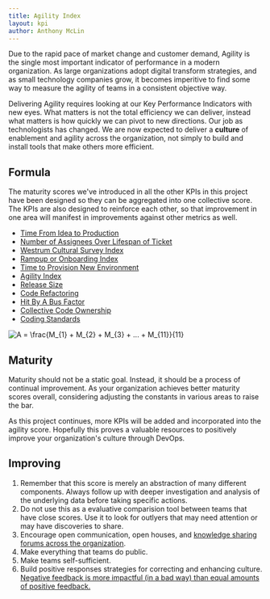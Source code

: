 ```yaml
---
title: Agility Index
layout: kpi
author: Anthony McLin
---
```

Due to the rapid pace of market change and customer demand, Agility is the single most important indicator of performance in a modern organization. As large organizations adopt digital transform strategies, and as small technology companies grow, it becomes imperitive to find some way to measure the agility of teams in a consistent objective way.

Delivering Agility requires looking at our Key Performance Indicators with new eyes. What matters is not the total efficiency we can deliver, instead what matters is how quickly we can pivot to new directions. Our job as technologists has changed. We are now expected to deliver a **culture** of enablement and agility across the organization, not simply to build and install tools that make others more efficient.

## Formula
The maturity scores we've introduced in all the other KPIs in this project have been designed so they can be aggregated into one collective score. The KPIs are also designed to reinforce each other, so that improvement in one area will manifest in improvements against other metrics as well.

* [Time From Idea to Production](time-from-idea-to-production.html)
* [Number of Assignees Over Lifespan of Ticket](assignees-over-lifespan-of-ticket.html)
* [Westrum Cultural Survey Index](westrum-cultural-survey.html)
* [Rampup or Onboarding Index](ramup.html)
* [Time to Provision New Environment](time-to-provision-environment.html)
* [Agility Index](agility-index.html)
* [Release Size](release-size.html)
* [Code Refactoring](code-refactoring.html)
* [Hit By A Bus Factor](hit-by-a-bus-factor.html)
* [Collective Code Ownership](collective-ownership.html)
* [Coding Standards](coding-standards.html)

<img src="https://latex.codecogs.com/gif.latex?A&space;=&space;\frac{M_{1}&space;&plus;&space;M_{2}&space;&plus;&space;M_{3}&space;&plus;&space;...&space;&plus;&space;M_{11}}{11}" title="A = \frac{M_{1} + M_{2} + M_{3} + ... + M_{11}}{11}" />

## Maturity
Maturity should not be a static goal. Instead, it should be a process of continual improvement. As your organization achieves better maturity scores overall, considering adjusting the constants in various areas to raise the bar.

As this project continues, more KPIs will be added and incorporated into the agility score. Hopefully this proves a valuable resources to positively improve your organization's culture through DevOps.

## Improving
1. Remember that this score is merely an abstraction of many different components. Always follow up with deeper investigation and analysis of the underlying data before taking specific actions.
2. Do not use this as a evaluative comparision tool between teams that have close scores. Use it to look for outlyers that may need attention or may have discoveries to share.
3. Encourage open communication, open houses, and [knowledge sharing forums across the organization](https://labs.spotify.com/2014/03/27/spotify-engineering-culture-part-1/).
4. Make everything that teams do public.
5. Make teams self-sufficient.
6. Build positive responses strategies for correcting and enhancing culture. [Negative feedback is more impactful (in a bad way) than equal amounts of positive feedback.](https://hbr.org/2013/03/the-ideal-praise-to-criticism)